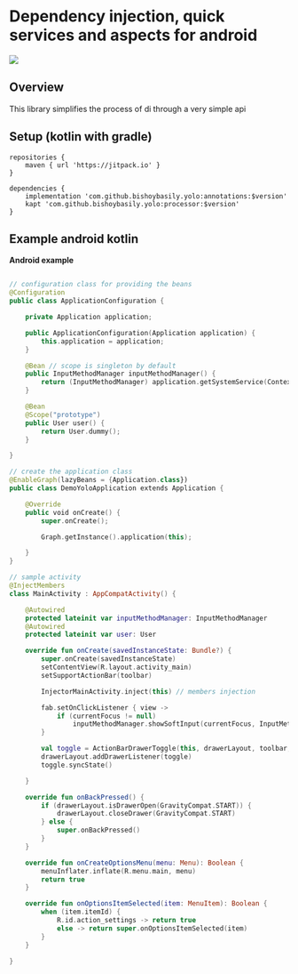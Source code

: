 # Dependency injection, quick services and aspects for android

[![](https://jitpack.io/v/bishoybasily/yolo.svg)](https://jitpack.io/#bishoybasily/yolo)

## Overview

This library simplifies the process of di through a very simple api

## Setup (kotlin with gradle)
    repositories {
        maven { url 'https://jitpack.io' }        
    }

    dependencies {
        implementation 'com.github.bishoybasily.yolo:annotations:$version'
        kapt 'com.github.bishoybasily.yolo:processor:$version'
    }

## Example android kotlin

**Android example**
``` kotlin

// configuration class for providing the beans
@Configuration
public class ApplicationConfiguration {

    private Application application;

    public ApplicationConfiguration(Application application) {
        this.application = application;
    }

    @Bean // scope is singleton by default
    public InputMethodManager inputMethodManager() {
        return (InputMethodManager) application.getSystemService(Context.INPUT_METHOD_SERVICE);
    }

    @Bean
    @Scope("prototype")
    public User user() {
        return User.dummy();
    }

}

// create the application class
@EnableGraph(lazyBeans = {Application.class})
public class DemoYoloApplication extends Application {

    @Override
    public void onCreate() {
        super.onCreate();

        Graph.getInstance().application(this);

    }
}

// sample activity
@InjectMembers
class MainActivity : AppCompatActivity() {

    @Autowired
    protected lateinit var inputMethodManager: InputMethodManager
    @Autowired
    protected lateinit var user: User

    override fun onCreate(savedInstanceState: Bundle?) {
        super.onCreate(savedInstanceState)
        setContentView(R.layout.activity_main)
        setSupportActionBar(toolbar)

        InjectorMainActivity.inject(this) // members injection

        fab.setOnClickListener { view ->
            if (currentFocus != null)
                inputMethodManager.showSoftInput(currentFocus, InputMethodManager.SHOW_IMPLICIT)
        }

        val toggle = ActionBarDrawerToggle(this, drawerLayout, toolbar, R.string.navigation_drawer_open, R.string.navigation_drawer_close)
        drawerLayout.addDrawerListener(toggle)
        toggle.syncState()

    }

    override fun onBackPressed() {
        if (drawerLayout.isDrawerOpen(GravityCompat.START)) {
            drawerLayout.closeDrawer(GravityCompat.START)
        } else {
            super.onBackPressed()
        }
    }

    override fun onCreateOptionsMenu(menu: Menu): Boolean {
        menuInflater.inflate(R.menu.main, menu)
        return true
    }

    override fun onOptionsItemSelected(item: MenuItem): Boolean {
        when (item.itemId) {
            R.id.action_settings -> return true
            else -> return super.onOptionsItemSelected(item)
        }
    }

} 
